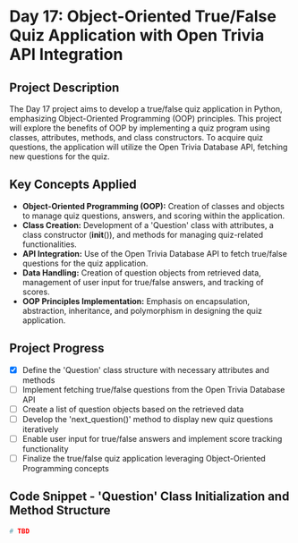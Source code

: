 # Day 17: Object-Oriented True/False Quiz Application with Open Trivia API Integration

## Project Description

The Day 17 project aims to develop a true/false quiz application in Python, emphasizing Object-Oriented Programming (OOP) principles. This project will explore the benefits of OOP by implementing a quiz program using classes, attributes, methods, and class constructors. To acquire quiz questions, the application will utilize the Open Trivia Database API, fetching new questions for the quiz.

## Key Concepts Applied

- **Object-Oriented Programming (OOP):** Creation of classes and objects to manage quiz questions, answers, and scoring within the application.
- **Class Creation:** Development of a 'Question' class with attributes, a class constructor (**init**()), and methods for managing quiz-related functionalities.
- **API Integration:** Use of the Open Trivia Database API to fetch true/false questions for the quiz application.
- **Data Handling:** Creation of question objects from retrieved data, management of user input for true/false answers, and tracking of scores.
- **OOP Principles Implementation:** Emphasis on encapsulation, abstraction, inheritance, and polymorphism in designing the quiz application.

## Project Progress

- [X] Define the 'Question' class structure with necessary attributes and methods
- [ ] Implement fetching true/false questions from the Open Trivia Database API
- [ ] Create a list of question objects based on the retrieved data
- [ ] Develop the 'next_question()' method to display new quiz questions iteratively
- [ ] Enable user input for true/false answers and implement score tracking functionality
- [ ] Finalize the true/false quiz application leveraging Object-Oriented Programming concepts

## Code Snippet - 'Question' Class Initialization and Method Structure

```python
# TBD
